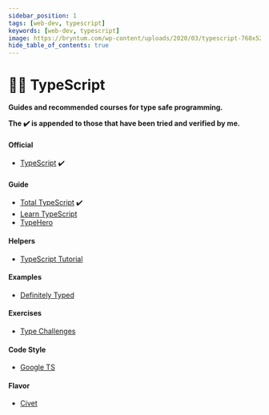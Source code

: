 ```yaml
---
sidebar_position: 1
tags: [web-dev, typescript]
keywords: [web-dev, typescript]
image: https://bryntum.com/wp-content/uploads/2020/03/typescript-768x526.png
hide_table_of_contents: true
---
```

# 🧙‍♂️ TypeScript
**Guides and recommended courses for type safe programming.**

**The :heavy_check_mark: is appended to those that have been tried and verified by me.**

#### Official
- [TypeScript](https://typescriptlang.org) :heavy_check_mark:

#### Guide
- [Total TypeScript](https://totaltypescript.com/tutorials) :heavy_check_mark:
- [Learn TypeScript](https://freecodecamp.org/news/learn-typescript-beginners-guide)
- [TypeHero](https://typehero.dev)

#### Helpers
- [TypeScript Tutorial](https://w3schools.com/typescript)

#### Examples
- [Definitely Typed](https://github.com/DefinitelyTyped/DefinitelyTyped)

#### Exercises
- [Type Challenges](https://github.com/type-challenges/type-challenges)

#### Code Style
- [Google TS](https://google.github.io/styleguide/tsguide.html)

#### Flavor
- [Civet](https://civet.dev)
